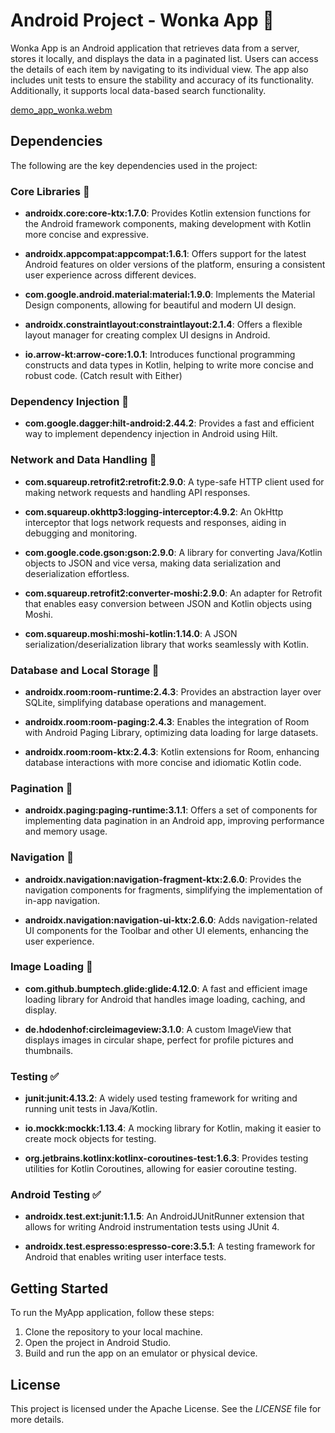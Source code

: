 # Android Project - Wonka App  :busts_in_silhouette:

Wonka App is an Android application that retrieves data from a server, stores it locally, and displays the data in a paginated list. Users can access the details of each item by navigating to its individual view. The app also includes unit tests to ensure the stability and accuracy of its functionality. Additionally, it supports local data-based search functionality.

[demo_app_wonka.webm](https://github.com/arman-visual/WonkaInc/assets/54421980/9ef833aa-e6ad-4375-94ed-fc49b52e4dfe)

## Dependencies

The following are the key dependencies used in the project:

### Core Libraries :calling:

- **androidx.core:core-ktx:1.7.0**: Provides Kotlin extension functions for the Android framework components, making development with Kotlin more concise and expressive.

- **androidx.appcompat:appcompat:1.6.1**: Offers support for the latest Android features on older versions of the platform, ensuring a consistent user experience across different devices.

- **com.google.android.material:material:1.9.0**: Implements the Material Design components, allowing for beautiful and modern UI design.

- **androidx.constraintlayout:constraintlayout:2.1.4**: Offers a flexible layout manager for creating complex UI designs in Android.

- **io.arrow-kt:arrow-core:1.0.1**: Introduces functional programming constructs and data types in Kotlin, helping to write more concise and robust code. (Catch result with Either)

### Dependency Injection :syringe:

- **com.google.dagger:hilt-android:2.44.2**: Provides a fast and efficient way to implement dependency injection in Android using Hilt.

### Network and Data Handling :satellite:

- **com.squareup.retrofit2:retrofit:2.9.0**: A type-safe HTTP client used for making network requests and handling API responses.

- **com.squareup.okhttp3:logging-interceptor:4.9.2**: An OkHttp interceptor that logs network requests and responses, aiding in debugging and monitoring.

- **com.google.code.gson:gson:2.9.0**: A library for converting Java/Kotlin objects to JSON and vice versa, making data serialization and deserialization effortless.

- **com.squareup.retrofit2:converter-moshi:2.9.0**: An adapter for Retrofit that enables easy conversion between JSON and Kotlin objects using Moshi.

- **com.squareup.moshi:moshi-kotlin:1.14.0**: A JSON serialization/deserialization library that works seamlessly with Kotlin.

### Database and Local Storage :floppy_disk:

- **androidx.room:room-runtime:2.4.3**: Provides an abstraction layer over SQLite, simplifying database operations and management.

- **androidx.room:room-paging:2.4.3**: Enables the integration of Room with Android Paging Library, optimizing data loading for large datasets.

- **androidx.room:room-ktx:2.4.3**: Kotlin extensions for Room, enhancing database interactions with more concise and idiomatic Kotlin code.

### Pagination :page_facing_up:

- **androidx.paging:paging-runtime:3.1.1**: Offers a set of components for implementing data pagination in an Android app, improving performance and memory usage.

### Navigation :arrows_counterclockwise:

- **androidx.navigation:navigation-fragment-ktx:2.6.0**: Provides the navigation components for fragments, simplifying the implementation of in-app navigation.

- **androidx.navigation:navigation-ui-ktx:2.6.0**: Adds navigation-related UI components for the Toolbar and other UI elements, enhancing the user experience.

### Image Loading :sunrise_over_mountains:

- **com.github.bumptech.glide:glide:4.12.0**: A fast and efficient image loading library for Android that handles image loading, caching, and display.

- **de.hdodenhof:circleimageview:3.1.0**: A custom ImageView that displays images in circular shape, perfect for profile pictures and thumbnails.

### Testing :white_check_mark:

- **junit:junit:4.13.2**: A widely used testing framework for writing and running unit tests in Java/Kotlin.

- **io.mockk:mockk:1.13.4**: A mocking library for Kotlin, making it easier to create mock objects for testing.

- **org.jetbrains.kotlinx:kotlinx-coroutines-test:1.6.3**: Provides testing utilities for Kotlin Coroutines, allowing for easier coroutine testing.

### Android Testing :white_check_mark:

- **androidx.test.ext:junit:1.1.5**: An AndroidJUnitRunner extension that allows for writing Android instrumentation tests using JUnit 4.

- **androidx.test.espresso:espresso-core:3.5.1**: A testing framework for Android that enables writing user interface tests.

## Getting Started

To run the MyApp application, follow these steps:

1. Clone the repository to your local machine.
2. Open the project in Android Studio.
3. Build and run the app on an emulator or physical device.

## License

This project is licensed under the Apache License. See the _LICENSE_ file for more details.
